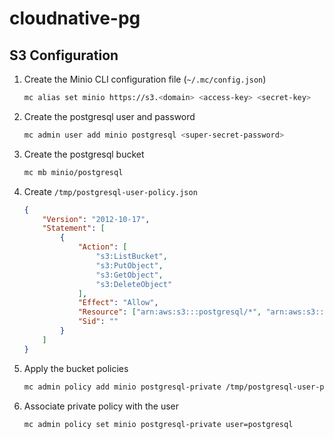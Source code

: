 # cloudnative-pg

## S3 Configuration

1. Create the Minio CLI configuration file (`~/.mc/config.json`)
    ```sh
    mc alias set minio https://s3.<domain> <access-key> <secret-key>
    ```

2. Create the postgresql user and password
    ```sh
    mc admin user add minio postgresql <super-secret-password>
    ```

3. Create the postgresql bucket
    ```sh
    mc mb minio/postgresql
    ```

4. Create `/tmp/postgresql-user-policy.json`
    ```json
    {
        "Version": "2012-10-17",
        "Statement": [
            {
                "Action": [
                    "s3:ListBucket",
                    "s3:PutObject",
                    "s3:GetObject",
                    "s3:DeleteObject"
                ],
                "Effect": "Allow",
                "Resource": ["arn:aws:s3:::postgresql/*", "arn:aws:s3:::postgresql"],
                "Sid": ""
            }
        ]
    }
    ```

5. Apply the bucket policies
    ```sh
    mc admin policy add minio postgresql-private /tmp/postgresql-user-policy.json
    ```

6. Associate private policy with the user
    ```sh
    mc admin policy set minio postgresql-private user=postgresql
    ```
